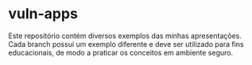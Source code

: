 # vuln-apps
Este repositório contém diversos exemplos das minhas apresentações. Cada branch possui um exemplo diferente e deve ser utilizado para fins educacionais, de modo a praticar os conceitos em ambiente seguro.
